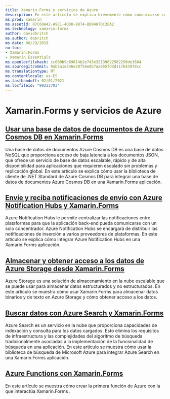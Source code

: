 ```yaml
---
title: Xamarin.Forms y servicios de Azure
description: En este artículo se explica brevemente cómo comunicarse con diferentes servicios de Azure desde Xamarin.Forms aplicaciones.
ms.prod: xamarin
ms.assetid: 07C60A42-A9E1-4DD0-8874-BD9487DC3EA2
ms.technology: xamarin-forms
author: davidbritch
ms.author: dabritch
ms.date: 06/28/2019
no-loc:
- Xamarin.Forms
- Xamarin.Essentials
ms.openlocfilehash: cc080b9c69614b2e743e32139622502250de3684
ms.sourcegitcommit: 9ab5a1e346e20f54e8b7aa655fd3d117b43978cc
ms.translationtype: MT
ms.contentlocale: es-ES
ms.lasthandoff: 02/01/2021
ms.locfileid: "99223703"
---
```

# <a name="no-locxamarinforms-and-azure-services"></a>Xamarin.Forms y servicios de Azure

## <a name="consume-an-azure-cosmos-db-document-database-in-no-locxamarinforms"></a>[Usar una base de datos de documentos de Azure Cosmos DB en Xamarin.Forms](azure-cosmosdb.md)

Una base de datos de documentos Azure Cosmos DB es una base de datos NoSQL que proporciona acceso de baja latencia a los documentos JSON, que ofrece un servicio de base de datos escalable, rápido y de alta disponibilidad para aplicaciones que requieren escalado sin problemas y replicación global. En este artículo se explica cómo usar la biblioteca de cliente de .NET Standard de Azure Cosmos DB para integrar una base de datos de documentos Azure Cosmos DB en una Xamarin.Forms aplicación.

## <a name="send-and-receive-push-notifications-with-azure-notification-hubs-and-no-locxamarinforms"></a>[Envíe y reciba notificaciones de envío con Azure Notification Hubs y Xamarin.Forms](/azure/developer/mobile-apps/notification-hubs-backend-service-xamarin-forms)

Azure Notification Hubs le permite centralizar las notificaciones entre plataformas para que la aplicación back-end pueda comunicarse con un solo concentrador. Azure Notification Hubs se encargará de distribuir las notificaciones de inserción a varios proveedores de plataformas. En este artículo se explica cómo integrar Azure Notification Hubs en una Xamarin.Forms aplicación.

## <a name="store-and-access-data-in-azure-storage-from-no-locxamarinforms"></a>[Almacenar y obtener acceso a los datos de Azure Storage desde Xamarin.Forms](azure-storage.md)

Azure Storage es una solución de almacenamiento en la nube escalable que se puede usar para almacenar datos estructurados y no estructurados. En este artículo se muestra cómo usar Xamarin.Forms para almacenar datos binarios y de texto en Azure Storage y cómo obtener acceso a los datos.

## <a name="search-data-with-azure-search-and-no-locxamarinforms"></a>[Buscar datos con Azure Search y Xamarin.Forms](azure-search.md)

Azure Search es un servicio en la nube que proporciona capacidades de indexación y consulta para los datos cargados. Esto elimina los requisitos de infraestructura y las complejidades del algoritmo de búsqueda tradicionalmente asociadas a la implementación de la funcionalidad de búsqueda en una aplicación. En este artículo se muestra cómo usar la biblioteca de búsqueda de Microsoft Azure para integrar Azure Search en una Xamarin.Forms aplicación.

## <a name="azure-functions-with-no-locxamarinforms"></a>[Azure Functions con Xamarin.Forms](azure-functions.md)

En este artículo se muestra cómo crear la primera función de Azure con la que interactúa Xamarin.Forms .
